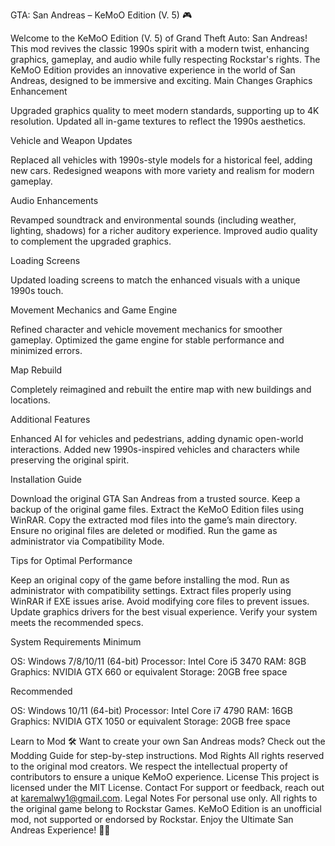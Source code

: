 GTA: San Andreas – KeMoO Edition (V. 5) 🎮

Welcome to the KeMoO Edition (V. 5) of Grand Theft Auto: San Andreas! This mod revives the classic 1990s spirit with a modern twist, enhancing graphics, gameplay, and audio while fully respecting Rockstar's rights. The KeMoO Edition provides an innovative experience in the world of San Andreas, designed to be immersive and exciting.
Main Changes
Graphics Enhancement

Upgraded graphics quality to meet modern standards, supporting up to 4K resolution.
Updated all in-game textures to reflect the 1990s aesthetics.

Vehicle and Weapon Updates

Replaced all vehicles with 1990s-style models for a historical feel, adding new cars.
Redesigned weapons with more variety and realism for modern gameplay.

Audio Enhancements

Revamped soundtrack and environmental sounds (including weather, lighting, shadows) for a richer auditory experience.
Improved audio quality to complement the upgraded graphics.

Loading Screens

Updated loading screens to match the enhanced visuals with a unique 1990s touch.

Movement Mechanics and Game Engine

Refined character and vehicle movement mechanics for smoother gameplay.
Optimized the game engine for stable performance and minimized errors.

Map Rebuild

Completely reimagined and rebuilt the entire map with new buildings and locations.

Additional Features

Enhanced AI for vehicles and pedestrians, adding dynamic open-world interactions.
Added new 1990s-inspired vehicles and characters while preserving the original spirit.

Installation Guide

Download the original GTA San Andreas from a trusted source.
Keep a backup of the original game files.
Extract the KeMoO Edition files using WinRAR.
Copy the extracted mod files into the game’s main directory.
Ensure no original files are deleted or modified.
Run the game as administrator via Compatibility Mode.

Tips for Optimal Performance

Keep an original copy of the game before installing the mod.
Run as administrator with compatibility settings.
Extract files properly using WinRAR if EXE issues arise.
Avoid modifying core files to prevent issues.
Update graphics drivers for the best visual experience.
Verify your system meets the recommended specs.

System Requirements
Minimum

OS: Windows 7/8/10/11 (64-bit)
Processor: Intel Core i5 3470
RAM: 8GB
Graphics: NVIDIA GTX 660 or equivalent
Storage: 20GB free space

Recommended

OS: Windows 10/11 (64-bit)
Processor: Intel Core i7 4790
RAM: 16GB
Graphics: NVIDIA GTX 1050 or equivalent
Storage: 20GB free space

Learn to Mod 🛠️
Want to create your own San Andreas mods? Check out the Modding Guide for step-by-step instructions.
Mod Rights
All rights reserved to the original mod creators. We respect the intellectual property of contributors to ensure a unique KeMoO experience.
License
This project is licensed under the MIT License.
Contact
For support or feedback, reach out at karemalwy1@gmail.com.
Legal Notes
For personal use only. All rights to the original game belong to Rockstar Games. KeMoO Edition is an unofficial mod, not supported or endorsed by Rockstar.
Enjoy the Ultimate San Andreas Experience!
🚗💥
